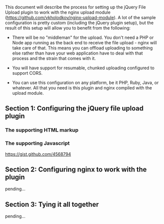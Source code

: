 This document will describe the process for setting up the jQuery File Upload plugin to work with the nginx upload module (https://github.com/vkholodkov/nginx-upload-module). A lot of the sample configuration is pretty custom (including the jQuery plugin setup), but the result of this setup will allow you to benefit from the following:

* There will be no "middleman" for the upload. You don't need a PHP or Node app running as the back end to receive the file upload - nginx will take care of that. This means you can offload uploading to something else rather than have your web application have to deal with that process and the strain that comes with it.

* You will have support for resumable, chunked uploading configured to support CORS.

* You can use this configuration on any platform, be it PHP, Ruby, Java, or whatever. All that you need is this plugin and nginx compiled with the upload module.

## Section 1: Configuring the jQuery file upload plugin

### The supporting HTML markup

### The supporting Javascript
https://gist.github.com/4568794

## Section 2: Configuring nginx to work with the plugin
pending...

## Section 3: Tying it all together
pending...
